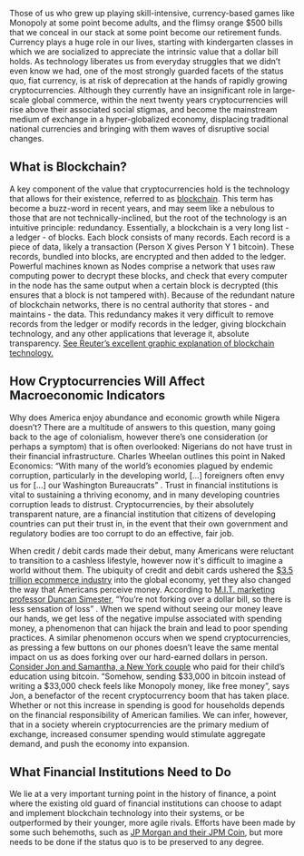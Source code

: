 Those of us who grew up playing skill-intensive, currency-based games like Monopoly at some point become adults, and the flimsy orange $500 bills that we conceal in our stack at some point become our retirement funds. Currency plays a huge role in our lives, starting with kindergarten classes in which we are socialized to appreciate the intrinsic value that a dollar bill holds. As technology liberates us from everyday struggles that we didn’t even know we had, one of the most strongly guarded facets of the status quo, fiat currency, is at risk of deprecation at the hands of rapidly growing cryptocurrencies. Although they currently have an insignificant role in large-scale global commerce, within the next twenty years cryptocurrencies will rise above their associated social stigmas, and become the mainstream medium of exchange in a hyper-globalized economy, displacing traditional national currencies and bringing with them waves of disruptive social changes.

## What is Blockchain?

A key component of the value that cryptocurrencies hold is the technology that allows for their existence, referred to as [blockchain](https://www.investopedia.com/terms/b/blockchain.asp). This term has become a buzz-word in recent years, and may seem like a nebulous to those that are not technically-inclined, but the root of the technology is an intuitive principle: redundancy. Essentially, a blockchain is a very long list - a ledger - of blocks. Each block consists of many records. Each record is a piece of data, likely a transaction (Person X gives Person Y 1 bitcoin). These records, bundled into blocks, are encrypted and then added to the ledger. Powerful machines known as Nodes comprise a network that uses raw computing power to decrypt these blocks, and check that every computer in the node has the same output when a certain block is decrypted (this ensures that a block is not tampered with). Because of the redundant nature of blockchain networks, there is no central authority that stores - and maintains - the data. This redundancy makes it very difficult to remove records from the ledger or modify records in the ledger, giving blockchain technology, and any other applications that leverage it, absolute transparency. [See Reuter’s excellent graphic explanation of blockchain technology.](http://graphics.reuters.com/TECHNOLOGY-BLOCKCHAIN/010070P11GN/index.html)

## How Cryptocurrencies Will Affect Macroeconomic Indicators
Why does America enjoy abundance and economic growth while Nigera doesn’t? There are a multitude of answers to this question, many going back to the age of colonialism, however there’s one consideration (or perhaps a symptom) that is often overlooked: Nigerians do not have trust in their financial infrastructure. Charles Wheelan outlines this point in Naked Economics: “With many of the world’s economies plagued by endemic corruption, particularly in the developing world, \[...\] foreigners often envy us for \[...\] our Washington Bureaucrats” . Trust in financial institutions is vital to sustaining a thriving economy, and in many developing countries corruption leads to distrust. Cryptocurrencies, by their absolutely transparent nature, are a financial institution that citizens of developing countries can put their trust in, in the event that their own government and regulatory bodies are too corrupt to do an effective, fair job.

When credit / debit cards made their debut, many Americans were reluctant to transition to a cashless lifestyle, however now it's difficult to imagine a world without them. The ubiquity of credit and debit cards ushered the [$3.5 trillion ecommerce industry](https://www.statista.com/statistics/379046/worldwide-retail-e-commerce-sales/) into the global economy, yet they also changed the way that Americans perceive money. According to [M.I.T. marketing professor Duncan Simester](https://www.nytimes.com/2016/03/27/your-money/credit-cards-encourages-extra-spending-as-the-cash-habit-fades-away.html), “You’re not forking over a dollar bill, so there is less sensation of loss” . When we spend without seeing our money leave our hands, we get less of the negative impulse associated with spending money, a phenomenon that can hijack the brain and lead to poor spending practices. A similar phenomenon occurs when we spend cryptocurrencies, as pressing a few buttons on our phones doesn’t leave the same mental impact on us as does forking over our hard-earned dollars in person. [Consider Jon and Samantha, a New York couple](https://nymag.com/intelligencer/2017/12/what-people-spend-bitcoin-on.html) who paid for their child’s education using bitcoin. “Somehow, sending $33,000 in bitcoin instead of writing a $33,000 check feels like Monopoly money, like free money”, says Jon, a benefactor of the recent cryptocurrency boom that has taken place. Whether or not this increase in spending is good for households depends on the financial responsibility of American families. We can infer, however, that in a society wherein cryptocurrencies are the primary medium of exchange, increased consumer spending would stimulate aggregate demand, and push the economy into expansion.	

## What Financial Institutions Need to Do

We lie at a very important turning point in the history of finance, a point where the existing old guard of financial institutions can choose to adapt and implement blockchain technology into their systems, or be outperformed by their younger, more agile rivals. Efforts have been made by some such behemoths, such as [JP Morgan and their JPM Coin](https://www.forbes.com/sites/darrynpollock/2019/03/07/forget-cryptocurrencies-how-can-financial-institutions-make-use-of-blockchain/#44bdea625fff), but more needs to be done if the status quo is to be preserved to any degree.
